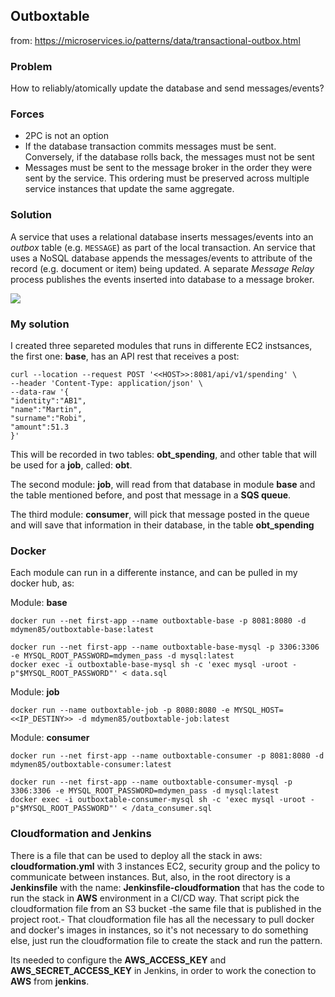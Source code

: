 ## Outboxtable

from: https://microservices.io/patterns/data/transactional-outbox.html

### Problem
How to reliably/atomically update the database and send messages/events?

### Forces
-   2PC is not an option
-   If the database transaction commits messages must be sent. Conversely, if the database rolls back, the messages must not be sent
-   Messages must be sent to the message broker in the order they were sent by the service. This ordering must be preserved across multiple service instances that update the same aggregate.

### Solution
A service that uses a relational database inserts messages/events into an _outbox_ table (e.g. `MESSAGE`) as part of the local transaction. An service that uses a NoSQL database appends the messages/events to attribute of the record (e.g. document or item) being updated. A separate _Message Relay_ process publishes the events inserted into database to a message broker.

![](https://microservices.io/i/patterns/data/ReliablePublication.png)

### My solution

I created three separeted modules that runs in differente EC2 instsances, the first one: **base**, has an API rest that receives a post:
```
curl --location --request POST '<<HOST>>:8081/api/v1/spending' \
--header 'Content-Type: application/json' \
--data-raw '{
"identity":"AB1",
"name":"Martin",
"surname":"Robi",
"amount":51.3
}'

```
This will be recorded in two tables: **obt_spending**, and other table that will be used for a **job**, called: **obt**.

The second module: **job**, will read from that database in module **base** and the table mentioned before, and post that message in a **SQS queue**. 

The third module: **consumer**, will pick that message posted in the queue and will save that information in their database, in the table **obt_spending**

[](https://github.com/mdymen85/outboxtable/blob/main/outboxtable_diagram.png)

### Docker

Each module can run in a differente instance, and can be pulled in my docker hub, as:

Module: **base**
    
    docker run --net first-app --name outboxtable-base -p 8081:8080 -d mdymen85/outboxtable-base:latest
    
    docker run --net first-app --name outboxtable-base-mysql -p 3306:3306 -e MYSQL_ROOT_PASSWORD=mdymen_pass -d mysql:latest
    docker exec -i outboxtable-base-mysql sh -c 'exec mysql -uroot -p"$MYSQL_ROOT_PASSWORD"' < data.sql
    
Module: **job**
    
    docker run --name outboxtable-job -p 8080:8080 -e MYSQL_HOST=<<IP_DESTINY>> -d mdymen85/outboxtable-job:latest

Module: **consumer**
    
    docker run --net first-app --name outboxtable-consumer -p 8081:8080 -d mdymen85/outboxtable-consumer:latest
        
    docker run --net first-app --name outboxtable-consumer-mysql -p 3306:3306 -e MYSQL_ROOT_PASSWORD=mdymen_pass -d mysql:latest
    docker exec -i outboxtable-consumer-mysql sh -c 'exec mysql -uroot -p"$MYSQL_ROOT_PASSWORD"' < /data_consumer.sql



### Cloudformation and Jenkins

There is a file that can be used to deploy all the stack in aws: **cloudformation.yml** with 3 instances EC2, security group and the policy to communicate between instances. But, also, in the root directory is a **Jenkinsfile** with the name: **Jenkinsfile-cloudformation** that has the code to run the stack in **AWS** environment in a CI/CD way. That script pick the cloudformation file from an S3 bucket -the same file that is published in the project root.- That cloudformation file has all the necessary to pull docker and docker's images in instances, so it's not necessary to do something else, just run the cloudformation file to create the stack and run the pattern.

Its needed to configure the **AWS_ACCESS_KEY** and **AWS_SECRET_ACCESS_KEY** in Jenkins, in order to work the conection to **AWS** from **jenkins**.

